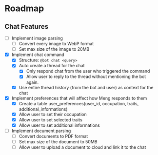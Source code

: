 # Roadmap

## Chat Features

-   [ ] Implement image parsing
    -   [ ] Convert every image to WebP format
    -   [ ] Set max size of the image to 20MB
-   [x] Implement chat command
    -   [x] Structure: `@bot chat <query>`
    -   [x] Auto create a thread for the chat
        -   [x] Only respond chat from the user who triggered the command
        -   [x] Allow user to reply to the thread without mentioning the bot again.
    -   [x] Use entire thread history (from the bot and user) as context for the chat
-   [x] Implement preferences that will affect how Meng responds to them
    -   [x] Create a table user_preferences(user_id, occupation, traits, additional_informations)
    -   [x] Allow user to set their occupation
    -   [x] Allow user to set selected traits
    -   [x] Allow user to set additional informations
-   [ ] Implement document parsing
    -   [ ] Convert documents to PDF format
    -   [ ] Set max size of the document to 50MB
    -   [ ] Allow user to upload a document to cloud and link it to the chat
